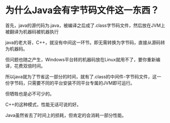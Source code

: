# 为什么Java会有字节码文件这一东西？

首先，java的源代码为.java，被编译之后成了.class字节码文件，然后放在JVM上被翻译为机器码被机器执行

java的老大哥，C++，就没有中间这一环节。即无需转换为字节码，直接从源码转为机器码。

但问题也随之产生，Windows平台转的机器码放在Linux就用不了，要你重新编译，花费双倍时间。

所以java就为了节省这一部分的时间，就有了.class的中间件-字节码文件，这一份字节码，只需要不同的平台安装不同平台专属的JVM即可运行。

但牺牲也是必不可少的。

C++的这种模式，性能无话可说的好。

Java虽然省去了时间上的损耗，但肯定的会消耗一部分性能。